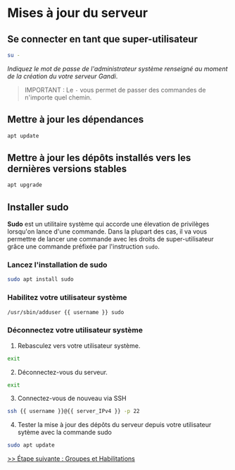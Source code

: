 # Mises à jour du serveur

## Se connecter en tant que super-utilisateur

```bash
su -
```

*Indiquez le mot de passe de l'administrateur système renseigné au moment de la création du votre serveur Gandi*.

> IMPORTANT : Le ```-``` vous permet de passer des commandes de n'importe quel chemin.

## Mettre à jour les dépendances

```bash
apt update
```

## Mettre à jour les dépôts installés vers les dernières versions stables

```bash
apt upgrade
```

## Installer sudo

**Sudo** est un utilitaire système qui accorde une élevation de privilèges lorsqu'on lance d'une commande.
Dans la plupart des cas, il va vous permettre de lancer une commande avec les droits de super-utilisateur grâce une commande préfixée par l'instruction ```sudo```.

### Lancez l'installation de sudo

```bash
sudo apt install sudo
```

### Habilitez votre utilisateur système

```bash
/usr/sbin/adduser {{ username }} sudo
```

### Déconnectez votre utilisateur système

1. Rebasculez vers votre utilisateur système.

```bash
exit
```

2. Déconnectez-vous du serveur.

```bash
exit
```

3. Connectez-vous de nouveau via SSH

```bash
ssh {{ username }}@{{ server_IPv4 }} -p 22
```

4. Tester la mise à jour des dépôts du serveur depuis votre utilisateur sytème avec la commande sudo

```bash
sudo apt update
```

[>> Étape suivante : Groupes et Habilitations](03-groups-and-capabilities.md)